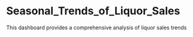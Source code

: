 # Seasonal_Trends_of_Liquor_Sales
This dashboard provides a comprehensive analysis of liquor sales trends
